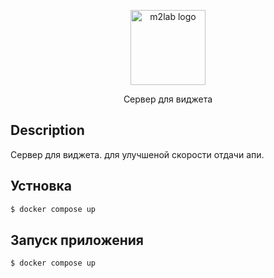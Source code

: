 <p align="center">
  <a href="https://m2lab.ru/" target="blank"><img src="https://m2lab.ru/img/Icon_logo.png" width="120" alt="m2lab logo" /></a>
</p>



  <p align="center">Сервер для виджета</p>
    

## Description

Сервер для виджета. для улучшеной скорости отдачи апи.

## Устновка

```bash
$ docker compose up
```

## Запуск приложения

```bash
$ docker compose up

```
